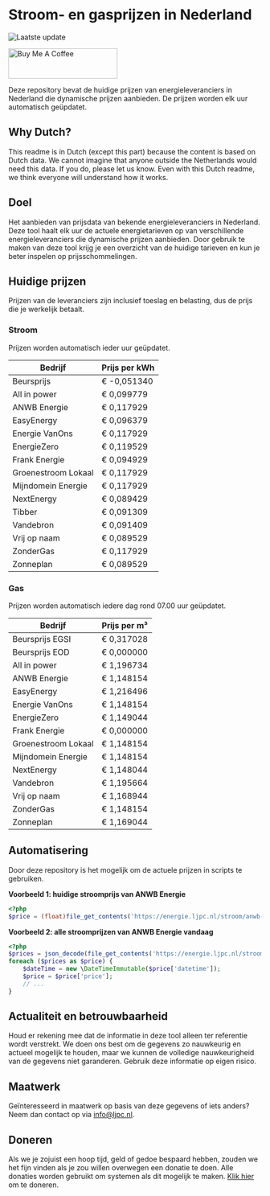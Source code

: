 # Stroom- en gasprijzen in Nederland

![Laatste update](https://img.shields.io/badge/laatste%20update-2024--07--04%2016%3A00%20CET-brightgreen)

<a href="https://www.buymeacoffee.com/Lars-" target="_blank"><img src="https://cdn.buymeacoffee.com/buttons/v2/default-orange.png" alt="Buy Me A Coffee" height="60" style="height: 60px !important;width: 217px !important;" ></a>

Deze repository bevat de huidige prijzen van energieleveranciers in Nederland die dynamische prijzen aanbieden. De prijzen worden elk uur automatisch geüpdatet.

## Why Dutch?

This readme is in Dutch (except this part) because the content is based on Dutch data. We cannot imagine that anyone outside the Netherlands would need this data. If you do, please let us know. Even with this Dutch readme, we think
everyone will understand how it works.

## Doel

Het aanbieden van prijsdata van bekende energieleveranciers in Nederland. Deze tool haalt elk uur de actuele energietarieven op van verschillende energieleveranciers die dynamische prijzen aanbieden. Door gebruik te maken van deze tool
krijg je een overzicht van de huidige tarieven en kun je beter inspelen op prijsschommelingen.

## Huidige prijzen

Prijzen van de leveranciers zijn inclusief toeslag en belasting, dus de prijs die je werkelijk betaalt.

### Stroom

Prijzen worden automatisch ieder uur geüpdatet.

 Bedrijf | Prijs per kWh 
---------|---------------
Beursprijs | € -0,051340
All in power | € 0,099779
ANWB Energie | € 0,117929
EasyEnergy | € 0,096379
Energie VanOns | € 0,117929
EnergieZero | € 0,119529
Frank Energie | € 0,094929
Groenestroom Lokaal | € 0,117929
Mijndomein Energie | € 0,117929
NextEnergy | € 0,089429
Tibber | € 0,091309
Vandebron | € 0,091409
Vrij op naam | € 0,089529
ZonderGas | € 0,117929
Zonneplan | € 0,089529


### Gas

Prijzen worden automatisch iedere dag rond 07.00 uur geüpdatet.

 Bedrijf | Prijs per m³ 
---------|--------------
Beursprijs EGSI | € 0,317028
Beursprijs EOD | € 0,000000
All in power | € 1,196734
ANWB Energie | € 1,148154
EasyEnergy | € 1,216496
Energie VanOns | € 1,148154
EnergieZero | € 1,149044
Frank Energie | € 0,000000
Groenestroom Lokaal | € 1,148154
Mijndomein Energie | € 1,148154
NextEnergy | € 1,148044
Vandebron | € 1,195664
Vrij op naam | € 1,168944
ZonderGas | € 1,148154
Zonneplan | € 1,169044


## Automatisering

Door deze repository is het mogelijk om de actuele prijzen in scripts te gebruiken.

**Voorbeeld 1: huidige stroomprijs van ANWB Energie**

```php
<?php
$price = (float)file_get_contents('https://energie.ljpc.nl/stroom/anwb-energie-nu.txt');

```

**Voorbeeld 2: alle stroomprijzen van ANWB Energie vandaag**

```php
<?php
$prices = json_decode(file_get_contents('https://energie.ljpc.nl/stroom/all-in-power-vandaag.json'),true);
foreach ($prices as $price) {
    $dateTime = new \DateTimeImmutable($price['datetime']);
    $price = $price['price'];
    // ...
}
```

## Actualiteit en betrouwbaarheid

Houd er rekening mee dat de informatie in deze tool alleen ter referentie wordt verstrekt. We doen ons best om de gegevens zo nauwkeurig en actueel mogelijk te houden, maar we kunnen de volledige nauwkeurigheid van de gegevens niet
garanderen. Gebruik deze informatie op eigen risico.

## Maatwerk

Geïnteresseerd in maatwerk op basis van deze gegevens of iets anders? Neem dan contact op
via [info@ljpc.nl](mailto:info@ljpc.nl?subject=Energie%20prijzen).

## Doneren

Als we je zojuist een hoop tijd, geld of gedoe bespaard hebben, zouden we het fijn vinden als je zou willen overwegen een
donatie te doen. Alle donaties worden gebruikt om systemen als dit mogelijk te
maken. [Klik hier](https://www.buymeacoffee.com/Lars-) om te doneren.
